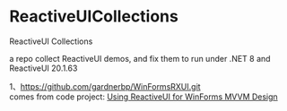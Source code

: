 # ReactiveUICollections
ReactiveUI Collections

a repo collect ReactiveUI demos, and fix them to run under .NET 8 and ReactiveUI 20.1.63

1、https://github.com/gardnerbp/WinFormsRXUI.git<br>
comes from code project: [Using ReactiveUI for WinForms MVVM Design](https://www.codeproject.com/Articles/801986/Using-ReactiveUI-for-WinForms-MVVM-Design)
